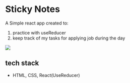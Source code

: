 # Sticky Notes
A Simple react app created to: 

1. practice with useReducer
2. keep track of my tasks for applying job during the day

<img src='./public/assets/images/note.png'/>

## tech stack
- HTML, CSS, React(UseReducer)